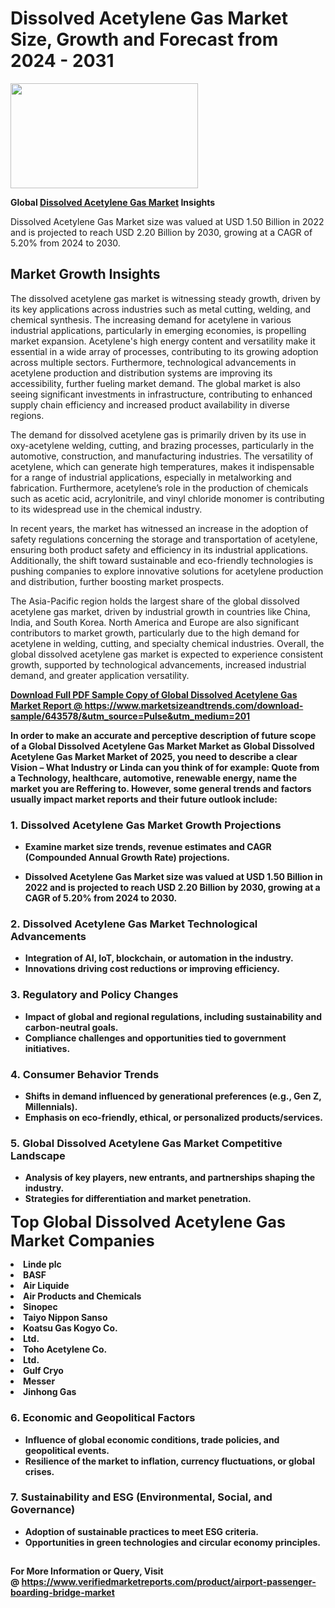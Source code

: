 <H1>Dissolved Acetylene Gas Market Size, Growth and Forecast from 2024 - 2031</H1><img class="aligncenter size-medium wp-image-584254" src="https://thirdeyenews.in/wp-content/uploads/2024/09/Global-Market-Research-300x168.jpeg" alt="" width="300" height="168" /><p><strong>Global&nbsp;<a href="https://www.marketsizeandtrends.com/download-sample/643578/&amp;utm_source=Pulse&amp;utm_medium=201">Dissolved Acetylene Gas Market</a> Insights</strong></p><p>Dissolved Acetylene Gas Market size was valued at USD 1.50 Billion in 2022 and is projected to reach USD 2.20 Billion by 2030, growing at a CAGR of 5.20% from 2024 to 2030.</p><p><h2>Market Growth Insights</h2> <p>The dissolved acetylene gas market is witnessing steady growth, driven by its key applications across industries such as metal cutting, welding, and chemical synthesis. The increasing demand for acetylene in various industrial applications, particularly in emerging economies, is propelling market expansion. Acetylene's high energy content and versatility make it essential in a wide array of processes, contributing to its growing adoption across multiple sectors. Furthermore, technological advancements in acetylene production and distribution systems are improving its accessibility, further fueling market demand. The global market is also seeing significant investments in infrastructure, contributing to enhanced supply chain efficiency and increased product availability in diverse regions.</p> <p><strong><a href="#"></a></strong></p> <p>The demand for dissolved acetylene gas is primarily driven by its use in oxy-acetylene welding, cutting, and brazing processes, particularly in the automotive, construction, and manufacturing industries. The versatility of acetylene, which can generate high temperatures, makes it indispensable for a range of industrial applications, especially in metalworking and fabrication. Furthermore, acetylene’s role in the production of chemicals such as acetic acid, acrylonitrile, and vinyl chloride monomer is contributing to its widespread use in the chemical industry.</p> <p>In recent years, the market has witnessed an increase in the adoption of safety regulations concerning the storage and transportation of acetylene, ensuring both product safety and efficiency in its industrial applications. Additionally, the shift toward sustainable and eco-friendly technologies is pushing companies to explore innovative solutions for acetylene production and distribution, further boosting market prospects.</p> <p>The Asia-Pacific region holds the largest share of the global dissolved acetylene gas market, driven by industrial growth in countries like China, India, and South Korea. North America and Europe are also significant contributors to market growth, particularly due to the high demand for acetylene in welding, cutting, and specialty chemical industries. Overall, the global dissolved acetylene gas market is expected to experience consistent growth, supported by technological advancements, increased industrial demand, and greater application versatility.</p> <p><strong><a href="#"></p><p><span class=""><strong>Download Full PDF Sample Copy of Global Dissolved Acetylene Gas Market Report</strong> @ <a href="https://www.marketsizeandtrends.com/download-sample/643578/&amp;utm_source=Pulse&amp;utm_medium=201" target="_blank">https://www.marketsizeandtrends.com/download-sample/643578/&amp;utm_source=Pulse&amp;utm_medium=201</a></span></p><p>In order to make an accurate and perceptive description of future scope of a Global&nbsp;Dissolved Acetylene Gas Market Market as Global&nbsp;Dissolved Acetylene Gas Market Market of 2025, you need to describe a clear Vision &ndash; What Industry or Linda can you think of for example: Quote from a Technology, healthcare, automotive, renewable energy, name the market you are Reffering to. However, some general trends and factors usually impact market reports and their future outlook include:</p><h3>1.&nbsp;<strong>Dissolved Acetylene Gas Market Growth Projections</strong></h3><ul><li>Examine market size trends, revenue estimates and CAGR (Compounded Annual Growth Rate) projections.</li><li><p>Dissolved Acetylene Gas Market size was valued at USD 1.50 Billion in 2022 and is projected to reach USD 2.20 Billion by 2030, growing at a CAGR of 5.20% from 2024 to 2030.</p></li></ul><h3>2.&nbsp;<strong>Dissolved Acetylene Gas Market Technological Advancements</strong></h3><ul><li>Integration of AI, IoT, blockchain, or automation in the industry.</li><li>Innovations driving cost reductions or improving efficiency.</li></ul><h3>3.&nbsp;<strong>Regulatory and Policy Changes</strong></h3><ul><li>Impact of global and regional regulations, including sustainability and carbon-neutral goals.</li><li>Compliance challenges and opportunities tied to government initiatives.</li></ul><h3>4.&nbsp;<strong>Consumer Behavior Trends</strong></h3><ul><li>Shifts in demand influenced by generational preferences (e.g., Gen Z, Millennials).</li><li>Emphasis on eco-friendly, ethical, or personalized products/services.</li></ul><h3>5.&nbsp;<strong>Global Dissolved Acetylene Gas Market Competitive Landscape</strong></h3><ul><li>Analysis of key players, new entrants, and partnerships shaping the industry.</li><li>Strategies for differentiation and market penetration.</li></ul><p data-pm-slice="1 1 []"><span style="color: inherit; font-family: inherit; font-size: 25px;">Top Global Dissolved Acetylene Gas Market Companies</span></p><div class="" data-test-id=""><p><li>Linde plc</li><li> BASF</li><li> Air Liquide</li><li> Air Products and Chemicals</li><li> Sinopec</li><li> Taiyo Nippon Sanso</li><li> Koatsu Gas Kogyo Co.</li><li> Ltd.</li><li> Toho Acetylene Co.</li><li> Ltd.</li><li> Gulf Cryo</li><li> Messer</li><li> Jinhong Gas</li></p></div><h3>6.&nbsp;<strong>Economic and Geopolitical Factors</strong></h3><ul><li>Influence of global economic conditions, trade policies, and geopolitical events.</li><li>Resilience of the market to inflation, currency fluctuations, or global crises.</li></ul><h3>7.&nbsp;<strong>Sustainability and ESG (Environmental, Social, and Governance)</strong></h3><ul><li>Adoption of sustainable practices to meet ESG criteria.</li><li>Opportunities in green technologies and circular economy principles.</li></ul><h2><strong style="font-size: 14px;">For More Information or Query, Visit @&nbsp;</strong><a style="background-color: #ffffff; font-size: 14px;" href="https://www.marketsizeandtrends.com/report/dissolved-acetylene-gas-market/" target="_blank">https://www.verifiedmarketreports.com/product/airport-passenger-boarding-bridge-market</a></h2>
